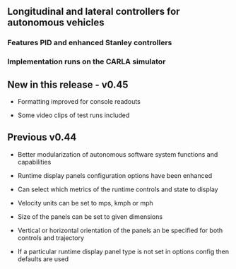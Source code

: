 
## Longitudinal and lateral controllers for autonomous vehicles

### Features PID and enhanced Stanley controllers
### Implementation runs on the CARLA simulator


## New in this release - v0.45

* Formatting improved for console readouts

* Some video clips of test runs included

## Previous v0.44

- Better modularization of autonomous software system functions and capabilities

* Runtime display panels configuration options have been enhanced

* Can select which metrics of the runtime controls and state to display

* Velocity units can be set to mps, kmph or mph

* Size of the panels can be set to given dimensions

* Vertical or horizontal orientation of the panels an be specified for both controls and trajectory

* If a particular runtime display panel type is not set in options config then defaults are used





